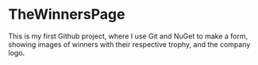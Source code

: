 # TheWinnersPage
This is my first Github project, 
where I use Git and NuGet to make a form, 
showing images of winners with their respective trophy, 
and the company logo.
